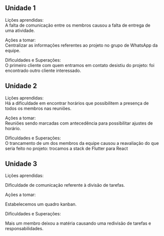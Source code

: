 ## Unidade 1

Lições aprendidas:  
A falta de comunicação entre os membros causou a falta de entrega de uma atividade. 

Ações a tomar:  
Centralizar as informações referentes ao projeto no grupo de WhatsApp da equipe. 

Dificuldades e Superações:  
O primeiro cliente com quem entramos em contato desistiu do projeto: foi encontrado outro cliente interessado. 


## Unidade 2

Lições aprendidas:   
Há a dificuldade em encontrar horários que possibilitem a presença de todos os membros nas reuniões. 

Ações a tomar:  
Reuniões sendo marcadas com antecedência para possibilitar ajustes de horário. 

Dificuldades e Superações:   
O trancamento de um dos membros da equipe causou a reavaliação do que seria feito no projeto: trocamos a stack de Flutter para React

## Unidade 3

Lições aprendidas:

Dificuldade de comunicação referente à divisão de tarefas.

Ações a tomar:

Estabelecemos um quadro kanban.

Dificuldades e Superações:

Mais um membro deixou a matéria causando uma redivisão de tarefas e responsabilidades.